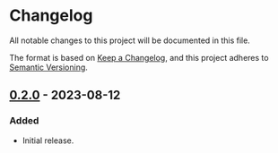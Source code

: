 # Changelog

All notable changes to this project will be documented in this file.

The format is based on [Keep a Changelog](https://keepachangelog.com/en/1.0.0/),
and this project adheres to [Semantic Versioning](https://semver.org/spec/v2.0.0.html).

## [0.2.0] - 2023-08-12

### Added

- Initial release.

[0.2.0]: https://github.com/ferric-bytes/chksum/releases/tag/v0.2.0
